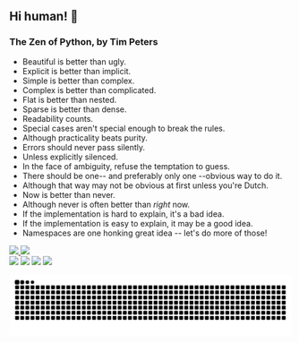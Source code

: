## Hi human! 👋

### The Zen of Python, by Tim Peters

- Beautiful is better than ugly.
- Explicit is better than implicit.
- Simple is better than complex.
- Complex is better than complicated.
- Flat is better than nested.
- Sparse is better than dense.
- Readability counts.
- Special cases aren't special enough to break the rules.
- Although practicality beats purity.
- Errors should never pass silently.
- Unless explicitly silenced.
- In the face of ambiguity, refuse the temptation to guess.
- There should be one-- and preferably only one --obvious way to do it.
- Although that way may not be obvious at first unless you're Dutch.
- Now is better than never.
- Although never is often better than *right* now.
- If the implementation is hard to explain, it's a bad idea.
- If the implementation is easy to explain, it may be a good idea.
- Namespaces are one honking great idea -- let's do more of those!

<!--  <img align="center" height="250" style="border-radius:50px;" src="https://media.giphy.com/media/xonOzxf2M8hNu/giphy.gif"> -->

<div align="height">
  <a href="https://github.com/ffraanks">
  <img height="180em" src="https://github-readme-stats.vercel.app/api?username=ffraanks&show_icons=true&theme=gruvbox&include_all_commits=true&count_private=true"/>
  <img height="180em" src="https://github-readme-stats.vercel.app/api/top-langs/?username=ffraanks&layout=compact&langs_count=7&theme=gruvbox"/>
</div>
 <div>
  <a href = "https://t.me/FranklinTech"><img src="https://img.shields.io/badge/Telegram-2CA5E0?style=for-the-badge&logo=telegram&logoColor=white" target="_blank"></a>
<!--   <a href="https://www.instagram.com/_f.oliveira98/" target="_blank"><img src="https://img.shields.io/badge/-Instagram-%23E4405F?style=for-the-badge&logo=instagram&logoColor=white" target="_blank"></a> -->
<!--  <a href="https://discord.com/channels/916726328697430046/916726896430055504" target="_blank"><img src="https://img.shields.io/badge/Discord-7289DA?style=for-the-badge&logo=discord&logoColor=white" target="_blank"></a>  -->
  <a href = "mailto:franklinpb98@gmail.com"><img src="https://img.shields.io/badge/-Gmail-%23333?style=for-the-badge&logo=gmail&logoColor=white" target="_blank"></a>
   <a href = "https://www.reddit.com/user/FranklinTech"><img src="https://img.shields.io/badge/Reddit-FF4500?style=for-the-badge&logo=reddit&logoColor=white" target="_blank"></a>
   <a href = "https://wiki.archlinux.org/title/User:FranklinTech"><img src="https://img.shields.io/badge/Arch_Linux-1793D1?style=for-the-badge&logo=arch-linux&logoColor=white" target="_blank"></a>
  
![Snake animation](https://github.com/ffraanks/ffraanks/blob/output/github-contribution-grid-snake.svg)
</div>
  
